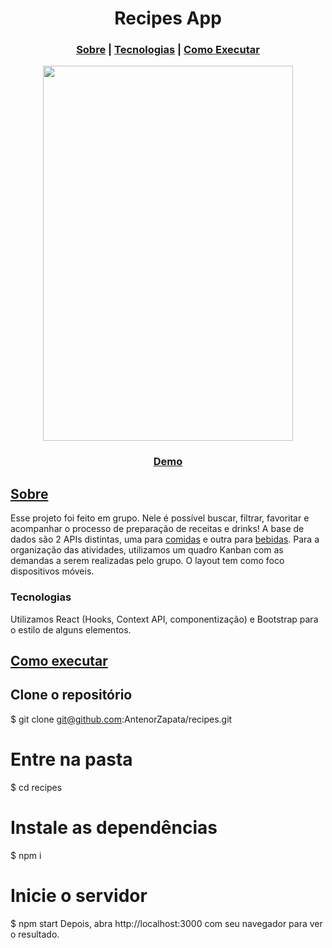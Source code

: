                             
<h1 align="center">Recipes App </h1>

<h3 align="center">     
  <a href="#Sobre">Sobre</a>  |
    <a href="#tcnologias">Tecnologias</a>     |
  <a href="#Como-executar">Como Executar</a>   
</h3>


<p align="center">     
<img src="https://github.com/AntenorZapata/recipes/blob/master/src/images/recipes-app.gif?raw=true" width="400" height="600"/>
</p>
  
<h3 align="center"> 
<a href="https://agitated-bell-17c42f.netlify.app/">Demo</a>
</h3>

## [Sobre](#Sobre)
Esse projeto foi feito em grupo. Nele é possível buscar, filtrar, favoritar e acompanhar o processo de preparação de receitas e drinks!
A base de dados são 2 APIs distintas, uma para [comidas](https://www.themealdb.com/) e outra para [bebidas](https://www.thecocktaildb.com/api.php).
Para a organização das atividades, utilizamos um quadro Kanban com as demandas a serem realizadas pelo grupo.
O layout tem como foco dispositivos móveis. 

<h3 id="tecnologias">
  Tecnologias
</h3>
Utilizamos React (Hooks, Context API, componentização) e Bootstrap para o estilo de alguns elementos. 

## [Como executar](#Como-executar)

## Clone o repositório
$ git clone git@github.com:AntenorZapata/recipes.git

# Entre na pasta  
$ cd recipes

# Instale as dependências
$ npm i

# Inicie o servidor
$ npm start
Depois, abra http://localhost:3000 com seu navegador para ver o resultado.

